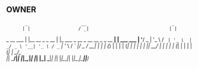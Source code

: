 ## OWNER

           _                    __                                _           
          | |                  / _|                              | |          
 _ __ ___ | |__   __ _ _ __   | |_ ___ _ __ _ __   __ _ _ __   __| | ___  ___ 
| '__/ _ \| '_ \ / _` | '_ \  |  _/ _ \ '__| '_ \ / _` | '_ \ / _` |/ _ \/ __|
| | | (_) | | | | (_| | | | | | ||  __/ |  | | | | (_| | | | | (_| |  __/\__ \
|_|  \___/|_| |_|\__,_|_| |_| |_| \___|_|  |_| |_|\__,_|_| |_|\__,_|\___||___/
                                                                              